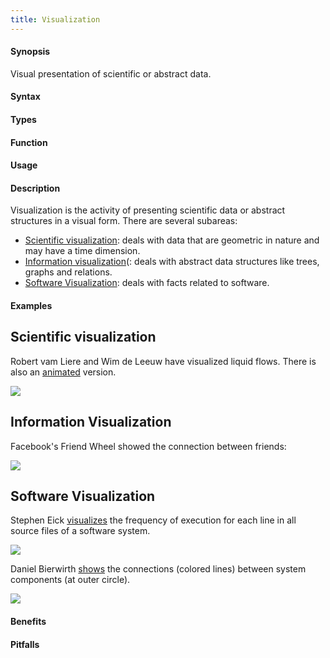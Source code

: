 ```yaml
---
title: Visualization
---
```


#### Synopsis

Visual presentation of scientific or abstract data.

#### Syntax

#### Types

#### Function
       
#### Usage

#### Description

Visualization is the activity of presenting scientific data or abstract structures
in a visual form. There are several subareas:

*  [Scientific visualization](http://en.wikipedia.org/wiki/Scientific_visualization): deals with data that are geometric in nature and
  may have a time dimension.
*  [Information visualization](http://en.wikipedia.org/wiki/Information_visualization)(: deals with abstract data structures like trees, graphs and relations.
* [Software Visualization](http://en.wikipedia.org/wiki/Software_visualization): deals with facts related to software.


#### Examples


## Scientific visualization


Robert vam Liere and Wim de Leeuw have visualized liquid flows.
There is also an [animated](http://homepages.cwi.nl/~robertl/movies/flow1.mpg) version.


![]((flow.jpg))



## Information Visualization


Facebook's Friend Wheel showed the connection between friends:

![]((friends.jpg))


## Software Visualization

Stephen Eick [visualizes](http://citeseerx.ist.psu.edu/viewdoc/summary?doi=10.1.1.67.962) the frequency of execution for each line
in all source files of a software system.


![]((freq.png))



Daniel Bierwirth [shows](http://www.danielbierwirth.de/index.php/reseachprojects/8-myresearch/mastercurriculumresearchcat/73-bundle-view-software-visualization) the connections (colored lines) between system components (at outer circle).


![]((bundle.jpg))


#### Benefits

#### Pitfalls

